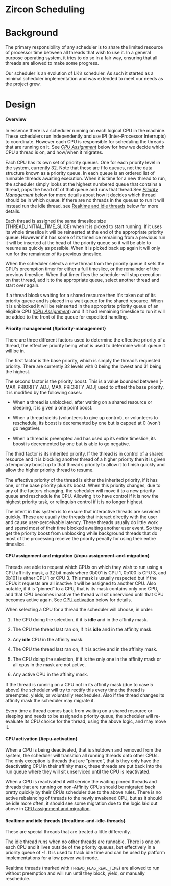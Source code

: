Zircon Scheduling
=================

Background
==========

The primary responsibility of any scheduler is to share the limited
resource of processor time between all threads that wish to use it. In a
general purpose operating system, it tries to do so in a fair way,
ensuring that all threads are allowed to make some progress.

Our scheduler is an evolution of LK’s scheduler. As such it
started as a minimal scheduler implementation and was extended to meet
our needs as the project grew.

Design
======

#### Overview

In essence there is a scheduler running on each logical CPU in the machine.
These schedulers run independently and use IPI (Inter-Processor
Interrupts) to coordinate. However each CPU is responsible for
scheduling the threads that are running on it. See [*CPU
Assignment*](#cpu-assignment-and-migration) below for how we decide
which CPU a thread is on, and how/when it migrates.

Each CPU has its own set of priority queues. One for each priority level
in the system, currently 32. Note that these are fifo queues, not the data
structure known as a priority queue. In each queue is an ordered list of
runnable threads awaiting execution. When it is time for a new thread to run,
the scheduler simply looks at the highest numbered queue that contains a thread,
pops the head off of that queue and runs that thread.See
[*Priority Management*](#priority-management) below for more details
about how it decides which thread should be in which queue. If there are no
threads in the queues to run it will instead run the idle thread, see [Realtime
and idle threads](#realtime-and-idle-threads) below for more details.

Each thread is assigned the same timeslice size (THREAD_INITIAL_TIME_SLICE)
when it is picked to start running. If it uses its whole timeslice it will be
reinserted at the end of the appropriate priority queue. However if it has
some of its timeslice remaining from a previous run it will be inserted at the
head of the priority queue so it will be able to resume as quickly as possible.
When it is picked back up again it will only run for the remainder of its
previous timeslice.

When the scheduler selects a new thread from the priority queue it sets
the CPU's preemption timer for either a full timeslice, or the remainder of the
previous timeslice. When that timer fires the scheduler will stop execution on
that thread, add it to the appropriate queue, select another thread and start
over again.

If a thread blocks waiting for a shared resource then it's taken out of
its priority queue and is placed in a wait queue for the shared resource.
When it is unblocked it will be reinserted in the appropriate priority
queue of an eligible CPU ([*CPU
Assignment*](#cpu-assignment-and-migration)) and if it had remaining timeslice
to run it will be added to the front of the queue for expedited handling.

#### Priority management {#priority-management}

There are three different factors used to determine the effective
priority of a thread, the effective priority being what is used to
determine which queue it will be in.

The first factor is the base priority, which is simply the thread’s
requested priority. There are currently 32 levels with 0 being the
lowest and 31 being the highest.

The second factor is the priority boost. This is a value bounded between
\[-MAX_PRIORITY_ADJ, MAX_PRIORITY_ADJ\] used to offset the base priority, it is
modified by the following cases:

-   When a thread is unblocked, after waiting on a shared resource or
    sleeping, it is given a one point boost.

-   When a thread yields (volunteers to give up control), or volunteers
    to reschedule, its boost is decremented by one but is capped at 0
    (won’t go negative).

-   When a thread is preempted and has used up its entire timeslice, its
    boost is decremented by one but is able to go negative.

The third factor is its inherited priority. If the thread is in control
of a shared resource and it is blocking another thread of a higher
priority then it is given a temporary boost up to that thread’s priority
to allow it to finish quickly and allow the higher priority thread to
resume.

The effective priority of the thread is either the inherited priority,
if it has one, or the base priority plus its boost. When this priority
changes, due to any of the factors changing, the scheduler will move it
to a new priority queue and reschedule the CPU. Allowing it to have
control if it is now the highest priority task, or relinquish control if
it is no longer highest.

The intent in this system is to ensure that interactive threads are
serviced quickly. These are usually the threads that interact directly
with the user and cause user-perceivable latency. These threads usually
do little work and spend most of their time blocked awaiting another
user event. So they get the priority boost from unblocking while
background threads that do most of the processing receive the priority
penalty for using their entire timeslice.

#### CPU assignment and migration {#cpu-assignment-and-migration}

Threads are able to request which CPUs on which they wish to run using a
CPU affinity mask, a 32 bit mask where 0b001 is CPU 1, 0b100 is CPU 3,
and 0b101 is either CPU 1 or CPU 3. This mask is usually respected but
if the CPUs it requests are all inactive it will be assigned to another
CPU. Also notable, if it is “pinned” to a CPU, that is its mask contains
only one CPU, and that CPU becomes inactive the thread will sit
unserviced until that CPU becomes active again. See [CPU
activation](#cpu-activation) below for details.

When selecting a CPU for a thread the scheduler will choose, in order:

1.  The CPU doing the selection, if it is **idle** and in the affinity mask.

2.  The CPU the thread last ran on, if it is **idle** and in the affinity mask.

3.  Any **idle** CPU in the affinity mask.

4.  The CPU the thread last ran on, if it is active and in the affinity mask.

5.  The CPU doing the selection, if it is the only one in the affinity mask or
    all cpus in the mask are not active.

6.  Any active CPU in the affinity mask.

If the thread is running on a CPU not in its affinity mask (due to case
5 above) the scheduler will try to rectify this every time the thread is
preempted, yields, or voluntarily reschedules. Also if the thread
changes its affinity mask the scheduler may migrate it.

Every time a thread comes back from waiting on a shared resource or
sleeping and needs to be assigned a priority queue, the scheduler will
re-evaluate its CPU choice for the thread, using the above logic, and
may move it.

#### CPU activation {#cpu-activation}

When a CPU is being deactivated, that is shutdown and removed from the
system, the scheduler will transition all running threads onto other
CPUs. The only exception is threads that are “pinned”, that is they only
have the deactivating CPU in their affinity mask, these threads are put
back into the run queue where they will sit unserviced until the CPU is
reactivated.

When a CPU is reactivated it will service the waiting pinned threads and
threads that are running on non-Affinity CPUs should be migrated back
pretty quickly by their CPUs scheduler due to the above rules. There is
no active rebalancing of threads to the newly awakened CPU, but as it
should be idle more often, it should see some migration due to the logic
laid out above in [CPU assignment and
migration](#cpu-assignment-and-migration).

#### Realtime and idle threads {#realtime-and-idle-threads}

These are special threads that are treated a little differently.

The idle thread runs when no other threads are runnable. There is one on
each CPU and it lives outside of the priority queues, but effectively in
a priority queue of -1. It is used to track idle time and can be used by
platform implementations for a low power wait mode.

Realtime threads (marked with `THREAD_FLAG_REAL_TIME`) are allowed to run without
preemption and will run until they block, yield, or manually reschedule.
